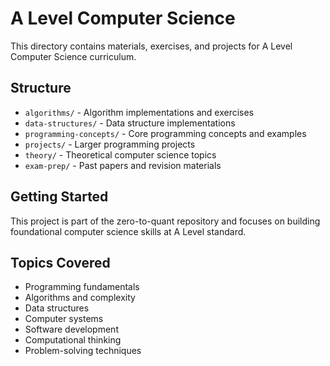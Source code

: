 # A Level Computer Science

This directory contains materials, exercises, and projects for A Level Computer Science curriculum.

## Structure

- `algorithms/` - Algorithm implementations and exercises
- `data-structures/` - Data structure implementations
- `programming-concepts/` - Core programming concepts and examples
- `projects/` - Larger programming projects
- `theory/` - Theoretical computer science topics
- `exam-prep/` - Past papers and revision materials

## Getting Started

This project is part of the zero-to-quant repository and focuses on building foundational computer science skills at A Level standard.

## Topics Covered

- Programming fundamentals
- Algorithms and complexity
- Data structures
- Computer systems
- Software development
- Computational thinking
- Problem-solving techniques
